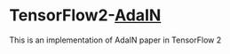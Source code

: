 # TensorFlow2-[AdaIN](https://arxiv.org/abs/1703.06868)
This is an implementation of AdaIN paper in TensorFlow 2
